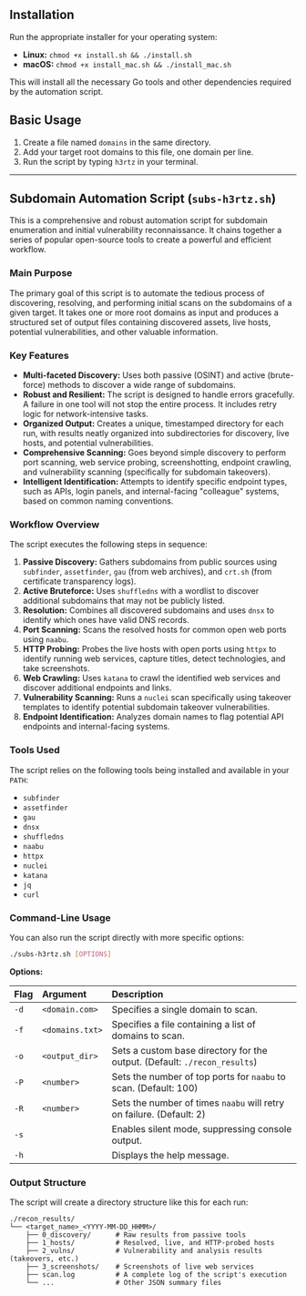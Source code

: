 ## Installation

Run the appropriate installer for your operating system:

- **Linux:** `chmod +x install.sh && ./install.sh`
- **macOS:** `chmod +x install_mac.sh && ./install_mac.sh`

This will install all the necessary Go tools and other dependencies required by the automation script.

## Basic Usage

1.  Create a file named `domains` in the same directory.
2.  Add your target root domains to this file, one domain per line.
3.  Run the script by typing `h3rtz` in your terminal.

---

## Subdomain Automation Script (`subs-h3rtz.sh`)

This is a comprehensive and robust automation script for subdomain enumeration and initial vulnerability reconnaissance. It chains together a series of popular open-source tools to create a powerful and efficient workflow.

### Main Purpose

The primary goal of this script is to automate the tedious process of discovering, resolving, and performing initial scans on the subdomains of a given target. It takes one or more root domains as input and produces a structured set of output files containing discovered assets, live hosts, potential vulnerabilities, and other valuable information.

### Key Features

- **Multi-faceted Discovery:** Uses both passive (OSINT) and active (brute-force) methods to discover a wide range of subdomains.
- **Robust and Resilient:** The script is designed to handle errors gracefully. A failure in one tool will not stop the entire process. It includes retry logic for network-intensive tasks.
- **Organized Output:** Creates a unique, timestamped directory for each run, with results neatly organized into subdirectories for discovery, live hosts, and potential vulnerabilities.
- **Comprehensive Scanning:** Goes beyond simple discovery to perform port scanning, web service probing, screenshotting, endpoint crawling, and vulnerability scanning (specifically for subdomain takeovers).
- **Intelligent Identification:** Attempts to identify specific endpoint types, such as APIs, login panels, and internal-facing "colleague" systems, based on common naming conventions.

### Workflow Overview

The script executes the following steps in sequence:

1.  **Passive Discovery:** Gathers subdomains from public sources using `subfinder`, `assetfinder`, `gau` (from web archives), and `crt.sh` (from certificate transparency logs).
2.  **Active Bruteforce:** Uses `shuffledns` with a wordlist to discover additional subdomains that may not be publicly listed.
3.  **Resolution:** Combines all discovered subdomains and uses `dnsx` to identify which ones have valid DNS records.
4.  **Port Scanning:** Scans the resolved hosts for common open web ports using `naabu`.
5.  **HTTP Probing:** Probes the live hosts with open ports using `httpx` to identify running web services, capture titles, detect technologies, and take screenshots.
6.  **Web Crawling:** Uses `katana` to crawl the identified web services and discover additional endpoints and links.
7.  **Vulnerability Scanning:** Runs a `nuclei` scan specifically using takeover templates to identify potential subdomain takeover vulnerabilities.
8.  **Endpoint Identification:** Analyzes domain names to flag potential API endpoints and internal-facing systems.

### Tools Used

The script relies on the following tools being installed and available in your `PATH`:

- `subfinder`
- `assetfinder`
- `gau`
- `dnsx`
- `shuffledns`
- `naabu`
- `httpx`
- `nuclei`
- `katana`
- `jq`
- `curl`

### Command-Line Usage

You can also run the script directly with more specific options:

```bash
./subs-h3rtz.sh [OPTIONS]
```

**Options:**

| Flag | Argument | Description |
| :--- | :--- | :--- |
| `-d` | `<domain.com>` | Specifies a single domain to scan. |
| `-f` | `<domains.txt>` | Specifies a file containing a list of domains to scan. |
| `-o` | `<output_dir>` | Sets a custom base directory for the output. (Default: `./recon_results`) |
| `-P` | `<number>` | Sets the number of top ports for `naabu` to scan. (Default: 100) |
| `-R` | `<number>` | Sets the number of times `naabu` will retry on failure. (Default: 2) |
| `-s` | | Enables silent mode, suppressing console output. |
| `-h` | | Displays the help message. |

### Output Structure

The script will create a directory structure like this for each run:

```
./recon_results/
└── <target_name>_<YYYY-MM-DD_HHMM>/
    ├── 0_discovery/      # Raw results from passive tools
    ├── 1_hosts/          # Resolved, live, and HTTP-probed hosts
    ├── 2_vulns/          # Vulnerability and analysis results (takeovers, etc.)
    ├── 3_screenshots/    # Screenshots of live web services
    ├── scan.log          # A complete log of the script's execution
    └── ...               # Other JSON summary files
```
